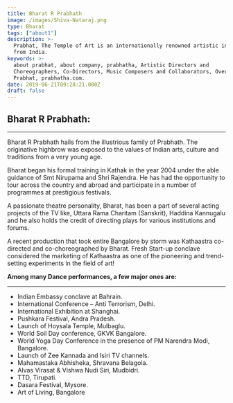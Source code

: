 ```yaml
---
title: Bharat R Prabhath
image: /images/Shiva-Nataraj.png
type: Bharat
tags: ["about1"]
description: >-
  Prabhat, The Temple of Art is an internationally renowned artistic institution
  from India.
keywords: >-
  about prabhat, about company, prabhatha, Artistic Directors and
  Choreographers, Co-Directors, Music Composers and Collaborators, Overview-
  Prabhat, prabhatha.com.
date: 2019-06-21T09:28:21.000Z
draft: false
---
```


## **Bharat R Prabhath:**
---
Bharat R Prabhath hails from the illustrious family of Prabhath. The originative highbrow was exposed to the values of Indian arts, culture and traditions from a very young age.

Bharat began his formal training in Kathak in the year 2004 under the able guidance of Smt Nirupama and Shri Rajendra. He has had the opportunity to tour across the country and abroad and participate in a number of programmes at prestigious festivals.

A passionate theatre personality, Bharat, has been a part of several acting projects of the TV like, Uttara Rama Charitam (Sanskrit), Haddina Kannugalu and he also holds the credit of directing plays for various institutions and forums.

A recent production that took entire Bangalore by storm was Kathaastra co-directed and co-choreographed by Bharat. Fresh Start-up conclave considered the marketing of Kathaastra as one of the pioneering and trend-setting experiments in the field of art!

**Among many Dance performances, a few major ones are:**

---

- Indian Embassy conclave at Bahrain.
- International Conference – Anti Terrorism, Delhi.
- International Exhibition at Shanghai.
- Pushkara Festival, Andra Pradesh.
- Launch of Hoysala Temple, Mulbaglu.
- World Soil Day conference, GKVK Bangalore.
- World Yoga Day Conference in the presence of PM Narendra Modi, Bangalore.
- Launch of Zee Kannada and Isiri TV channels.
- Mahamastaka Abhisheka, Shravana Belagola.
- Alvas Virasat & Vishwa Nudi Siri, Mudbidri.
- TTD, Tirupati.
- Dasara Festival, Mysore.
- Art of Living, Bangalore

